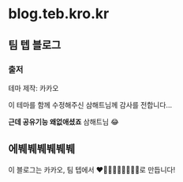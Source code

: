 blog.teb.kro.kr
==============
## 팀 텝 블로그
### 출저
테마 제작: 카카오

이 테마를 함께 수정해주신 삼해트님께 감사를 전합니다...

**근데 공유기능 왜없애셨죠** 삼해트님 😂

에붸붸붸붸붸붸
----------------
이 블로그는 카카오, 팀 텝에서 ❤🧡💛💚💙💜🤎🖤🤍로 만듭니다!
